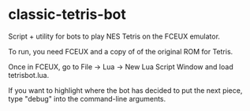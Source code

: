 # classic-tetris-bot
Script + utility for bots to play NES Tetris on the FCEUX emulator.

To run, you need FCEUX and a copy of of the original ROM for Tetris.

Once in FCEUX, go to File -> Lua -> New Lua Script Window and load tetrisbot.lua.

If you want to highlight where the bot has decided to put the next piece, type "debug" into the command-line arguments.
